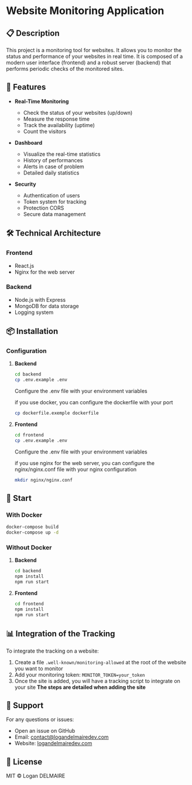# Website Monitoring Application

## 📋 Description
This project is a monitoring tool for websites. It allows you to monitor the status and performance of your websites in real time. It is composed of a modern user interface (frontend) and a robust server (backend) that performs periodic checks of the monitored sites.

## 🚀 Features

- **Real-Time Monitoring**
  - Check the status of your websites (up/down)
  - Measure the response time
  - Track the availability (uptime)
  - Count the visitors

- **Dashboard**
  - Visualize the real-time statistics
  - History of performances
  - Alerts in case of problem
  - Detailed daily statistics

- **Security**
  - Authentication of users
  - Token system for tracking
  - Protection CORS
  - Secure data management

## 🛠 Technical Architecture

### Frontend
- React.js
- Nginx for the web server

### Backend
- Node.js with Express
- MongoDB for data storage
- Logging system

## 📦 Installation

### Configuration

1. **Backend**
   ```bash
   cd backend
   cp .env.example .env
   ```
   Configure the .env file with your environment variables

   if you use docker, you can configure the dockerfile with your port
   ```bash
   cp dockerfile.exemple dockerfile
   ```

2. **Frontend**
   ```bash
   cd frontend
   cp .env.example .env
   
   ```
   Configure the .env file with your environment variables

   if you use nginx for the web server, you can configure the nginx/nginx.conf file with your nginx configuration
   ```bash
   mkdir nginx/nginx.conf
   ```

## 🚀 Start

### With Docker
```bash
docker-compose build
docker-compose up -d
```

### Without Docker
1. **Backend**
   ```bash
   cd backend
   npm install
   npm run start
   ```

2. **Frontend**
   ```bash
   cd frontend
   npm install
   npm run start
   ```

## 📊 Integration of the Tracking

To integrate the tracking on a website:

1. Create a file `.well-known/monitoring-allowed` at the root of the website you want to monitor
2. Add your monitoring token: `MONITOR_TOKEN=your_token`
3. Once the site is added, you will have a tracking script to integrate on your site
**The steps are detailed when adding the site**

## 🤝 Support

For any questions or issues:
- Open an issue on GitHub
- Email: contact@logandelmairedev.com
- Website: [logandelmairedev.com](https://logandelmairedev.com)

## 📄 License

MIT © Logan DELMAIRE
